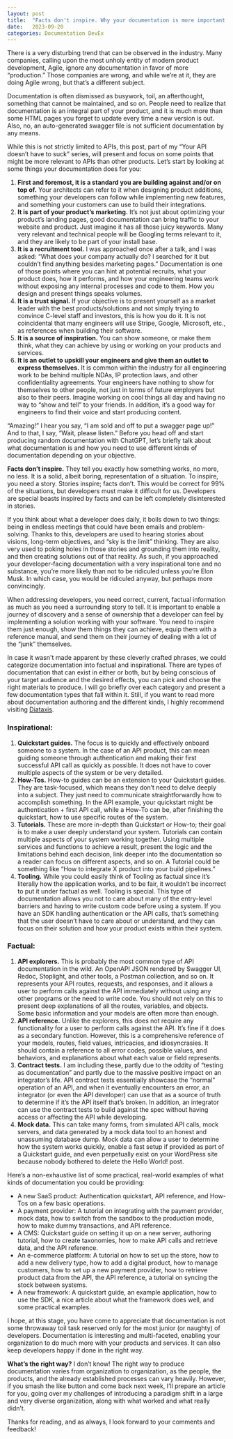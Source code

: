```yaml
---
layout: post
title:  "Facts don't inspire. Why your documentation is more important than you might think."
date:   2023-09-20
categories: Documentation DevEx
---
```


There is a very disturbing trend that can be observed in the industry. Many companies, calling upon the most unholy entity of modern product development, Agile, ignore any documentation in favor of more “production.” Those companies are wrong, and while we’re at it, they are doing Agile wrong, but that’s a different subject.

Documentation is often dismissed as busywork, toil, an afterthought, something that cannot be maintained, and so on. People need to realize that documentation is an integral part of your product, and it is much more than some HTML pages you forget to update every time a new version is out. Also, no, an auto-generated swagger file is not sufficient documentation by any means.

While this is not strictly limited to APIs, this post, part of my “Your API doesn’t have to suck” series, will present and focus on some points that might be more relevant to APIs than other products. Let’s start by looking at some things your documentation does for you:

1. **First and foremost, it is a standard you are building against and/or on top of.** Your architects can refer to it when designing product additions, something your developers can follow while implementing new features, and something your customers can use to build their integrations.
2. **It is part of your product’s marketing.** It’s not just about optimizing your product’s landing pages, good documentation can bring traffic to your website and product. Just imagine it has all those juicy keywords. Many very relevant and technical people will be Googling terms relevant to it, and they are likely to be part of your install base.
3. **It is a recruitment tool.** I was approached once after a talk, and I was asked: “What does your company actually do? I searched for it but couldn’t find anything besides marketing pages.” Documentation is one of those points where you can hint at potential recruits, what your product does, how it performs, and how your engineering teams work without exposing any internal processes and code to them. How you design and present things speaks volumes.
4. **It is a trust signal.** If your objective is to present yourself as a market leader with the best products/solutions and not simply trying to convince C-level staff and investors, this is how you do it. It is not coincidental that many engineers will use Stripe, Google, Microsoft, etc., as references when building their software.
5. **It is a source of inspiration.** You can show someone, or make them think, what they can achieve by using or working on your products and services.
6. **It is an outlet to upskill your engineers and give them an outlet to express themselves.** It is common within the industry for all engineering work to be behind multiple NDAs, IP protection laws, and other confidentiality agreements. Your engineers have nothing to show for themselves to other people, not just in terms of future employers but also to their peers. Imagine working on cool things all day and having no way to “show and tell” to your friends. In addition, it’s a good way for engineers to find their voice and start producing content.

“Amazing!” I hear you say, “I am sold and off to put a swagger page up!” And to that, I say, “Wait, please listen.” Before you head off and start producing random documentation with ChatGPT, let’s briefly talk about what documentation is and how you need to use different kinds of documentation depending on your objective.

**Facts don’t inspire.** They tell you exactly how something works, no more, no less. It is a solid, albeit boring, representation of a situation. To inspire, you need a story. Stories inspire; facts don’t. This would be correct for 99% of the situations, but developers must make it difficult for us. Developers are special beasts inspired by facts and can be left completely disinterested in stories.

If you think about what a developer does daily, it boils down to two things: being in endless meetings that could have been emails and problem-solving. Thanks to this, developers are used to hearing stories about visions, long-term objectives, and “sky is the limit” thinking. They are also very used to poking holes in those stories and grounding them into reality, and then creating solutions out of that reality. As such, if you approached your developer-facing documentation with a very inspirational tone and no substance, you’re more likely than not to be ridiculed unless you’re Elon Musk. In which case, you would be ridiculed anyway, but perhaps more convincingly.

When addressing developers, you need correct, current, factual information as much as you need a surrounding story to tell. It is important to enable a journey of discovery and a sense of ownership that a developer can feel by implementing a solution working with your software. You need to inspire them just enough, show them things they can achieve, equip them with a reference manual, and send them on their journey of dealing with a lot of the “junk” themselves.

In case it wasn't made apparent by these cleverly crafted phrases, we could categorize documentation into factual and inspirational. There are types of documentation that can exist in either or both, but by being conscious of your target audience and the desired effects, you can pick and choose the right materials to produce. I will go briefly over each category and present a few documentation types that fall within it. Still, if you want to read more about documentation authoring and the different kinds, I highly recommend visiting [Diataxis](https://diataxis.fr/).

### Inspirational:

1. **Quickstart guides.** The focus is to quickly and effectively onboard someone to a system. In the case of an API product, this can mean guiding someone through authentication and making their first successful API call as quickly as possible. It does not have to cover multiple aspects of the system or be very detailed.
2. **How-Tos.** How-to guides can be an extension to your Quickstart guides. They are task-focused, which means they don’t need to delve deeply into a subject. They just need to communicate straightforwardly how to accomplish something. In the API example, your quickstart might be authentication + first API call, while a How-To can be, after finishing the quickstart, how to use specific routes of the system.
3. **Tutorials.** These are more in-depth than Quickstart or How-to; their goal is to make a user deeply understand your system. Tutorials can contain multiple aspects of your system working together. Using multiple services and functions to achieve a result, present the logic and the limitations behind each decision, link deeper into the documentation so a reader can focus on different aspects, and so on. A Tutorial could be something like “How to integrate X product into your build pipelines.”
4. **Tooling.** While you could easily think of Tooling as factual since it’s literally how the application works, and to be fair, it wouldn’t be incorrect to put it under factual as well. Tooling is special. This type of documentation allows you not to care about many of the entry-level barriers and having to write custom code before using a system. If you have an SDK handling authentication or the API calls, that’s something that the user doesn’t have to care about or understand, and they can focus on their solution and how your product exists within their system.

### Factual:

1. **API explorers.** This is probably the most common type of API documentation in the wild. An OpenAPI JSON rendered by Swagger UI, Redoc, Stoplight, and other tools, a Postman collection, and so on. It represents your API routes, requests, and responses, and it allows a user to perform calls against the API immediately without using any other programs or the need to write code. You should not rely on this to present deep explanations of all the routes, variables, and objects. Some basic information and your models are often more than enough.
2. **API reference.** Unlike the explorers, this does not require any functionality for a user to perform calls against the API. It’s fine if it does as a secondary function. However, this is a comprehensive reference of your models, routes, field values, intricacies, and idiosyncrasies. It should contain a reference to all error codes, possible values, and behaviors, and explanations about what each value or field represents.
3. **Contract tests.** I am including these, partly due to the oddity of “testing as documentation” and partly due to the massive positive impact on an integrator’s life. API contract tests essentially showcase the “normal” operation of an API, and when it eventually encounters an error, an integrator (or even the API developer) can use that as a source of truth to determine if it’s the API itself that’s broken. In addition, an integrator can use the contract tests to build against the spec without having access or affecting the API while developing.
4. **Mock data.** This can take many forms, from simulated API calls, mock servers, and data generated by a mock data tool to an honest and unassuming database dump. Mock data can allow a user to determine how the system works quickly, enable a fast setup if provided as part of a Quickstart guide, and even perpetually exist on your WordPress site because nobody bothered to delete the Hello World! post.

Here’s a non-exhaustive list of some practical, real-world examples of what kinds of documentation you could be providing:

- A new SaaS product: Authentication quickstart, API reference, and How-Tos on a few basic operations.
- A payment provider: A tutorial on integrating with the payment provider, mock data, how to switch from the sandbox to the production mode, how to make dummy transactions, and API reference.
- A CMS: Quickstart guide on setting it up on a new server, authoring tutorial, how to create taxonomies, how to make API calls and retrieve data, and the API reference.
- An e-commerce platform: A tutorial on how to set up the store, how to add a new delivery type, how to add a digital product, how to manage customers, how to set up a new payment provider, how to retrieve product data from the API, the API reference, a tutorial on syncing the stock between systems.
- A new framework: A quickstart guide, an example application, how to use the SDK, a nice article about what the framework does well, and some practical examples.

I hope, at this stage, you have come to appreciate that documentation is not some throwaway toil task reserved only for the most junior (or naughty) of developers. Documentation is interesting and multi-faceted, enabling your organization to do much more with your products and services. It can also keep developers happy if done in the right way.

**What’s the right way?** I don’t know! The right way to produce documentation varies from organization to organization, as the people, the products, and the already established processes can vary heavily. However, if you smash the like button and come back next week, I’ll prepare an article for you, going over my challenges of introducing a paradigm shift in a large and very diverse organization, along with what worked and what really didn’t.

Thanks for reading, and as always, I look forward to your comments and feedback!
